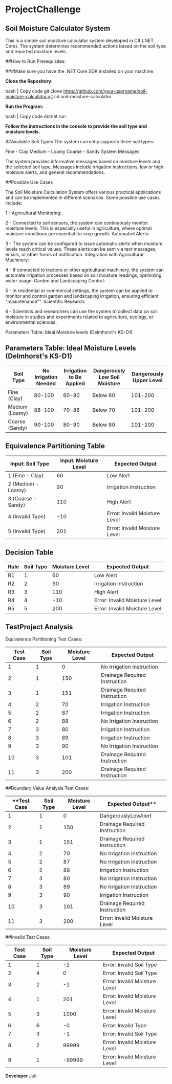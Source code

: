 # ProjectChallenge

## Soil Moisture Calculator System

This is a simple soil moisture calculator system developed in C# (.NET Core). The system determines recommended actions based on the soil type and reported moisture levels.

##How to Run
Prerequisites:

###Make sure you have the .NET Core SDK installed on your machine.

**Clone the Repository:**

bash | Copy code
git clone https://github.com/your-username/soil-moisture-calculator.git
cd soil-moisture-calculator


**Run the Program:**

bash | Copy code
dotnet run

**Follow the instructions in the console to provide the soil type and moisture levels.**

##Available Soil Types
The system currently supports three soil types:

Fine - Clay
Medium - Loamy
Coarse - Sandy
System Messages

The system provides informative messages based on moisture levels and the selected soil type. Messages include irrigation instructions, low or high moisture alerts, and general recommendations.

##Possible Use Cases

The Soil Moisture Calculation System offers various practical applications and can be implemented in different scenarios. Some possible use cases include:

1 - Agricultural Monitoring:

2 - Connected to soil sensors, the system can continuously monitor moisture levels. This is especially useful in agriculture, where optimal moisture conditions are essential for crop growth.
Automated Alerts:

3 - The system can be configured to issue automatic alerts when moisture levels reach critical values. These alerts can be sent via text messages, emails, or other forms of notification.
Integration with Agricultural Machinery:

4 - If connected to tractors or other agricultural machinery, the system can automate irrigation processes based on soil moisture readings, optimizing water usage.
Garden and Landscaping Control:

5 - In residential or commercial settings, the system can be applied to monitor and control garden and landscaping irrigation, ensuring efficient "maaintenance"".
Scientific Research:

6 - Scientists and researchers can use the system to collect data on soil moisture in studies and experiments related to agriculture, ecology, or environmental sciences.


Parameters Table: Ideal Moisture levels (Delmhorst's KS-D1)

## Parameters Table: Ideal Moisture Levels (Delmhorst's KS-D1)

| Soil Type      | No Irrigation Needed | Irrigation to Be Applied | Dangerously Low Soil Moisture | Dangerously Upper Level |
| -------------- | -------------------- | ------------------------ | ----------------------------- | ------------------------ |
| Fine (Clay)    | 80-100               | 60-80                    | Below 60                      | 101-200                  |
| Medium (Loamy) | 88-100               | 70-88                    | Below 70                      | 101-200                  |
| Coarse (Sandy) | 90-100               | 80-90                    | Below 80                      | 101-200                  |

## Equivalence Partitioning Table

| Input: Soil Type   | Input: Moisture Level | Expected Output            |
| ------------------ | ---------------------- | --------------------------- |
| 1 (Fine - Clay)    | 60                     | Low Alert                   |
| 2 (Medium - Loamy) | 90                     | Irrigation Instruction      |
| 3 (Coarse - Sandy) | 110                    | High Alert                  |
| 4 (Invalid Type)   | -10                    | Error: Invalid Moisture Level |
| 5 (Invalid Type)   | 201                    | Error: Invalid Moisture Level |

## Decision Table

| Rule | Soil Type | Moisture Level | Expected Output             |
| ---- | --------- | --------------- | ---------------------------- |
| R1   | 1         | 60              | Low Alert                    |
| R2   | 2         | 90              | Irrigation Instruction       |
| R3   | 3         | 110             | High Alert                   |
| R4   | 4         | -10             | Error: Invalid Moisture Level |
| R5   | 5         | 200             | Error: Invalid Moisture Level |

## TestProject Analysis
Equivalence Partitioning Test Cases:

  Test Case  | Soil Type | Moisture Level  | Expected Output
|------------|-----------|-----------------|-------------------------|
| 1          | 1         | 0               | No Irrigation Instruction |
| 2          | 1         | 150             | Drainage Required Instruction |
| 3          | 1         | 151             | Drainage Required Instruction |
| 4          | 2         | 70              | Irrigation Instruction |
| 5          | 2         | 87              | Irrigation Instruction | 
| 6          | 2         | 88              |  No Irrigation Instruction|
| 7          | 3         | 80              | Irrigation Instruction |
| 8          | 3         | 89              | Irrigation Instruction  |
| 9          | 3         | 90              | No Irrigation Instruction |
| 10         | 3         | 101             | Drainage Required Instruction |
| 11         | 3         | 200             | Drainage Required Instruction |



##Boundary Value Analysis Test Cases:

**Test Case | Soil Type | Moisture Level | Expected Output**
|------------|-----------|-----------------|-------------------------|
| 1          | 1         | 0               | DangerouslyLowAlert       |
| 2          | 1         | 150             | Drainage Required Instruction |
| 3          | 1         | 151             | Drainage Required Instruction |
| 4          | 2         | 70              | No Irrigation Instruction |
| 5          | 2         | 87              | No Irrigation Instruction |
| 6          | 2         | 88              | Irrigation Instruction |
| 7          | 3         | 80              | No Irrigation Instruction |
| 8          | 3         | 89              | No Irrigation Instruction |
| 9          | 3         | 90              | Irrigation Instruction |
| 10         | 3         | 101             | Drainage Required Instruction |
| 11         | 3         | 200             | Error: Invalid Moisture Level |

        
##Invalid Test Cases:

   Test Case | Soil Type | Moisture Level  | Expected Output
|------------|-----------|-----------------|-------------------------|
| 1          | 1         | -2              | Error: Invalid Soil Type |
| 2          | 4         | 0               | Error: Invalid Soil Type |
| 3          | 2         | -1              | Error: Invalid Moisture Level |
| 4          | 1         | 201             | Error: Invalid Moisture Level |
| 5          | 3         | 1000            | Error: Invalid Moisture Level |
| 6          | 6         | -0              | Error: Invalid Type |
| 7          | 3         | -1              | Error: Invalid Soil Type |
| 8          | 2         | 99999           | Error: Invalid Moisture Level |
| 9          | 1         | -99999          | Error: Invalid Moisture Level |


**Developer**
Juli


